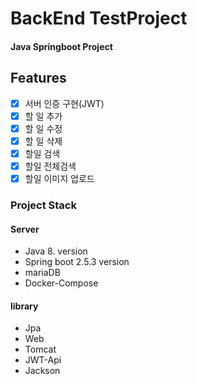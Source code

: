 BackEnd TestProject
===============

#### Java Springboot Project

## Features
- [x] 서버 인증 구현(JWT)
- [x] 할 일 추가
- [x] 할 일 수정
- [x] 할 일 삭제
- [x] 할일 검색
- [x] 할일 전체검색
- [x] 할일 이미지 업로드  

### Project Stack

#### Server

- Java 8. version
- Spring boot 2.5.3 version
- mariaDB
- Docker-Compose

#### library

- Jpa
- Web
- Tomcat
- JWT-Api
- Jackson